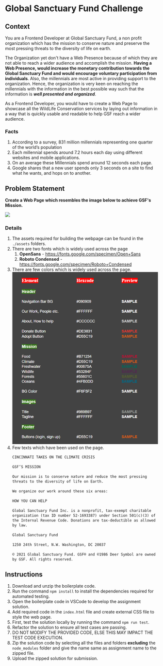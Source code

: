 # Global Sanctuary Fund Challenge

## Context
You are a Frontend Developer at Global Sanctuary Fund, a non profit organization which has the mission to conserve nature and preserve the most pressing threats to the diversity of life on earth. 

The Organization yet don't have a Web Presence because of which they are not able to reach a wider audience and accomplish the mission. **Having a Web Presence, would increase the monetary contribution towards the Global Sanctuary Fund and would encourage voluntary participation from individuals**. Also, the millennials are most active in providing support to the organization. Hence, the organization is very keen on reaching the millennials with the information in the best possible way such that the information is ***well presented and organized***.

As a Frontend Developer, you would have to create a Web Page to showcase all the WildLife Conservation services by laying out information in a way that is quickly usable and readable to help GSF reach a wider audience.

### Facts
1. According to a survey, 831 million millennials representing one quarter of the world’s population
2. Each millennial spends around 7.2 hours each day using different websites and mobile applications.
2. On an average these Millennials spend around 12 seconds each page. 
3. Google shares that a new user spends only 3 seconds on a site to find what he wants, and hops on to another.

## Problem Statement
**Create a Web Page which resembles the image below to achieve GSF's Mission.**

![](./GSF.png)

### Details
1. The assets required for building the webpage can be found in the `./assets` folders.
2. There are two fonts which is widely used across the page
    1. **OpenSans** - https://fonts.google.com/specimen/Open+Sans
    2. **Roboto Condensed** - https://fonts.google.com/specimen/Roboto+Condensed
3. There are few colors which is widely used across the page.
    ![](./assets/color-codes.png)
4. Few texts which have been used on the page.
    ```
    CINCINNATI TAKES ON THE CLIMATE CRISIS

    GSF’S MISSION

    Our mission is to conserve nature and reduce the most pressing threats to the diversity of life on Earth.

    We organize our work around these six areas:

    HOW YOU CAN HELP

    Global Sanctuary Fund Inc. is a nonprofit, tax-exempt charitable organization (tax ID number 52-1693387) under Section 501(c)(3) of the Internal Revenue Code. Donations are tax-deductible as allowed by law.

    Global Sanctuary Fund

    1250 24th Street, N.W. Washington, DC 20037

    © 2021 Global Sanctuary Fund. GSF® and ©1986 Deer Symbol are owned by GSF. All rights reserved.
    ```
## Instructions
1. Download and unzip the boilerplate code.
2. Run the command `npm install` to install the dependencies required for automated testing.
3. Open the boilerplate code in VSCode to develop the assignment solution.
4. Add required code in the `index.html` file and create external CSS file to style the web page.
5. First, test the solution locally by running the command `npm run test`.
6. Refactor the solution to ensure all test cases are passing.
7. DO NOT MODIFY THE PROVIDED CODE, ELSE THIS MAY IMPACT THE TEST CODE EXECUTION.
8. Zip the solution code by selecting all the files and folders **excluding** the `node_modules` folder and give the name same as assignment name to the zipped file.
9. Upload the zipped solution for submission.